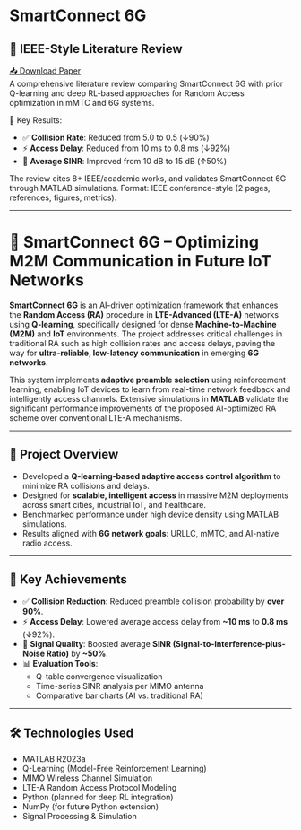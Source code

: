 # SmartConnect 6G

## 📄 IEEE-Style Literature Review

[📥 Download Paper](./SmartConnect6G_LR.pdf)  
A comprehensive literature review comparing SmartConnect 6G with prior Q-learning and deep RL-based approaches for Random Access optimization in mMTC and 6G systems.

📌 Key Results:
- ✅ **Collision Rate**: Reduced from 5.0 to 0.5 (↓90%)
- ⚡ **Access Delay**: Reduced from 10 ms to 0.8 ms (↓92%)
- 📶 **Average SINR**: Improved from 10 dB to 15 dB (↑50%)

The review cites 8+ IEEE/academic works, and validates SmartConnect 6G through MATLAB simulations. Format: IEEE conference-style (2 pages, references, figures, metrics).

---

# 🔗 SmartConnect 6G – Optimizing M2M Communication in Future IoT Networks

**SmartConnect 6G** is an AI-driven optimization framework that enhances the **Random Access (RA)** procedure in **LTE-Advanced (LTE-A)** networks using **Q-learning**, specifically designed for dense **Machine-to-Machine (M2M)** and **IoT** environments. The project addresses critical challenges in traditional RA such as high collision rates and access delays, paving the way for **ultra-reliable, low-latency communication** in emerging **6G networks**.

This system implements **adaptive preamble selection** using reinforcement learning, enabling IoT devices to learn from real-time network feedback and intelligently access channels. Extensive simulations in **MATLAB** validate the significant performance improvements of the proposed AI-optimized RA scheme over conventional LTE-A mechanisms.

---

## 🧠 Project Overview

- Developed a **Q-learning-based adaptive access control algorithm** to minimize RA collisions and delays.
- Designed for **scalable, intelligent access** in massive M2M deployments across smart cities, industrial IoT, and healthcare.
- Benchmarked performance under high device density using MATLAB simulations.
- Results aligned with **6G network goals**: URLLC, mMTC, and AI-native radio access.

---

## 🚀 Key Achievements

- ✅ **Collision Reduction**: Reduced preamble collision probability by **over 90%**.
- ⚡ **Access Delay**: Lowered average access delay from **~10 ms** to **0.8 ms** (↓92%).
- 📶 **Signal Quality**: Boosted average **SINR (Signal-to-Interference-plus-Noise Ratio)** by **~50%**.
- 📊 **Evaluation Tools**:
  - Q-table convergence visualization
  - Time-series SINR analysis per MIMO antenna
  - Comparative bar charts (AI vs. traditional RA)

---

## 🛠️ Technologies Used

- MATLAB R2023a
- Q-Learning (Model-Free Reinforcement Learning)
- MIMO Wireless Channel Simulation
- LTE-A Random Access Protocol Modeling
- Python (planned for deep RL integration)
- NumPy (for future Python extension)
- Signal Processing & Simulation




